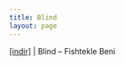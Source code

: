 ```yaml
---
title: Blind
layout: page
---
```


<a href="https://cloud.mail.ru/public/1fad9be31e9d/Blind%20-%20Fishtekle%20Beni" target="_blank">[indir]</a>   |   Blind &#8211; Fishtekle Beni